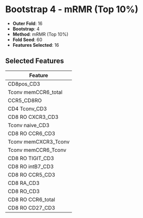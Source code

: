 # Bootstrap 4 - mRMR (Top 10%)

- **Outer Fold**: 16
- **Bootstrap**: 4
- **Method**: mRMR (Top 10%)
- **Fold Seed**: 60
- **Features Selected**: 16

## Selected Features

| Feature |
|---------|
| CD8pos_CD3 |
| Tconv memCCR6_total |
| CCR5_CD8RO |
| CD4 Tconv_CD3 |
| CD8 RO CXCR3_CD3 |
| Tconv naive_CD3 |
| CD8 RO CCR6_CD3 |
| Tconv memCXCR3_Tconv |
| Tconv memCCR6_Tconv |
| CD8 RO TIGIT_CD3 |
| CD8 RO intB7_CD3 |
| CD8 RO CCR5_CD3 |
| CD8 RA_CD3 |
| CD8 RO_CD3 |
| CD8 RO CCR6_total |
| CD8 RO CD27_CD3 |
